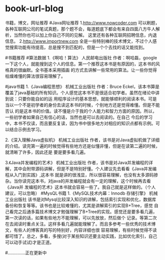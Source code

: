 # book-url-blog
书籍，博文，网址推荐
#Java网址推荐
  1.http://www.nowcoder.com
    可以刷题，各种互联网公司的笔试真题，那个题不会，每道题底下都会有来自四面八方牛人解析，当然你也可以加上你自己不同的见解。
    这里还有各种互联网招聘信息，内退信息。
  2.http://www.importnew.com
    全是一些特别棒的技术博文，不过个人感觉搜索功能有待提高，总是搜不到匹配的，但是一个个去找的话又能找到。
  
#书籍推荐
  #算法数据
  1.《啊哈！算法》 人民邮电出版社
    作者：啊哈磊，google一下这个人，就能搜到这个人的信息。第一个推荐这本书是有原因的，这本书的风格真的很幽默。全书基本采用插画
    的方式去讲解一些常用的算法。让一些你觉得枯燥难懂的算法很容易理解了。

  #java书籍
  1.《Java编程思想》 机械工业出版社
    作者：Bruce Eckel，该本书算是覆盖了java基础的所有知识。个人感觉这本书不是很适合初学者。虽然在绪论中讲到说：只要你能自如的运
    用程序设计的基本思想，就能够顺利的阅读本书。可是当以一个不是初学者的身份去读这本书的时候，个别地方还是觉得难懂。但是不能否认
    的是这本书的价值。读不懂是介于我的个人能力和智力方面的原因。所以，一些初学者如果自己有信心的话，当然也是可以去阅读的。在自己
    今后的学习中，本书不仅读，而且要反复读，因为书中很多地方对相应的知识点都有示例。可以结合示例去学习。

  2.《深入理解Java虚拟机》 机械工业出版社
    作者，该书是对Java虚拟机做了详细的介绍。读完第一遍的时候觉得有些地方还是似懂非懂，但是在读第二遍的时候，就清晰了许多，因此还是
    要是要多看几遍。

  3.《Java并发编程的艺术》            机械工业出版社
    作者，该书是对Java并发编程的详解，其中会附带源码讲解，但是不是特别好懂。个人建议先去看看《Java并发编程从入门到实践》,这本书
    就是讲的很浅显，所以很容易理解，也没有太多源码掺杂。当你读完这本书，对java的并发编程就会有一定的理解，这个时候再去看《Java并
    发编程的艺术》这本书就会容易一些了。我自己就是这样做的。（个人建议，可以忽略）
  #MysQL书籍
  1.《MySQL技术内幕：Innodb 存储引擎》 机械工业出版社
    该书是对Mysql比较深入知识的讲解，包括索引实现和优化，数据库备份和恢复等等。该书也是比较难懂的，尤其是讲解索引的实现B+Tree，感觉
    自己看完之后通多篇技术博文才勉强理解了B+Tree的实现。感觉还是要多看几遍，第一次读的话，如果有些地方不能理解，可以先放放，然后做个
    记录。等第二次在去阅读时重点关注。这样多看几遍就能理解了。而且多参考一些优秀的技术博文，有些人的博客真的写的特别好，内容详细也很
    容易理解，有些时候觉得不读都可惜了。总之，多看，多搜(对于某些知识还要主动实践，比如优化索引，自己可以动手试试)才是正道。
 
 
 
 
 
 #..............正在更新中

